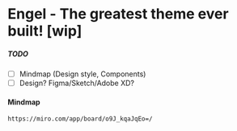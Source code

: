# Engel - The greatest theme ever built! [wip]

##### TODO

- [ ] Mindmap (Design style, Components)
- [ ] Design? Figma/Sketch/Adobe XD?

#### Mindmap

```
https://miro.com/app/board/o9J_kqaJqEo=/
```
